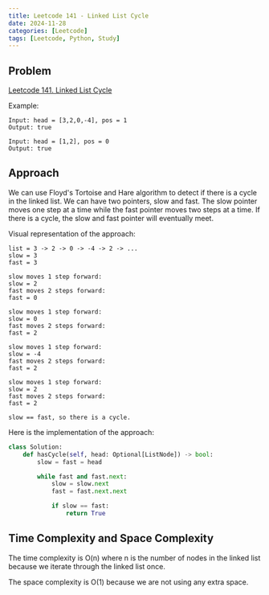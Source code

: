 ```yaml
---
title: Leetcode 141 - Linked List Cycle
date: 2024-11-28
categories: [Leetcode]
tags: [Leetcode, Python, Study]
---
```


## Problem

[Leetcode 141. Linked List Cycle](https://leetcode.com/problems/linked-list-cycle/)

Example:
```
Input: head = [3,2,0,-4], pos = 1
Output: true

Input: head = [1,2], pos = 0
Output: true
```

## Approach

We can use Floyd's Tortoise and Hare algorithm to detect if there is a cycle in the linked list. We can have two pointers, slow and fast. The slow pointer moves one step at a time while the fast pointer moves two steps at a time. If there is a cycle, the slow and fast pointer will eventually meet.

Visual representation of the approach:
```
list = 3 -> 2 -> 0 -> -4 -> 2 -> ...
slow = 3
fast = 3

slow moves 1 step forward:
slow = 2
fast moves 2 steps forward:
fast = 0

slow moves 1 step forward:
slow = 0
fast moves 2 steps forward:
fast = 2

slow moves 1 step forward:
slow = -4
fast moves 2 steps forward:
fast = 2

slow moves 1 step forward:
slow = 2
fast moves 2 steps forward:
fast = 2

slow == fast, so there is a cycle.
```

Here is the implementation of the approach:

```python
class Solution:
    def hasCycle(self, head: Optional[ListNode]) -> bool:
        slow = fast = head

        while fast and fast.next:
            slow = slow.next
            fast = fast.next.next

            if slow == fast:
                return True
```

## Time Complexity and Space Complexity

The time complexity is O(n) where n is the number of nodes in the linked list because we iterate through the linked list once.

The space complexity is O(1) because we are not using any extra space.
